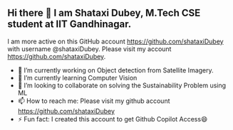 ## Hi there 👋 I am Shataxi Dubey, M.Tech CSE student at IIT Gandhinagar.
I am more active on this GitHub account https://github.com/shataxiDubey with username @shataxiDubey.
Please visit my account https://github.com/shataxiDubey.


<!--
**Shataxi/Shataxi** is a ✨ _special_ ✨ repository because its `README.md` (this file) appears on your GitHub profile.

Here are some ideas to get you started:
-->
- 🔭 I’m currently working on Object detection from Satellite Imagery.
- 🌱 I’m currently learning Computer Vision
- 👯 I’m looking to collaborate on solving the Sustainability Problem using ML
- 📫 How to reach me: Please visit my github account https://github.com/shataxiDubey
- ⚡ Fun fact: I created this account to get Github Copilot Access😄
<!-- - 🤔 I’m looking for help with ... -->
<!-- - 💬 Ask me about ... -->
<!-- - 😄 Pronouns: ... -->

